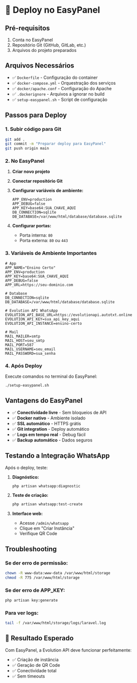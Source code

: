 # 🚀 Deploy no EasyPanel

## Pré-requisitos

1. Conta no EasyPanel
2. Repositório Git (GitHub, GitLab, etc.)
3. Arquivos do projeto preparados

## Arquivos Necessários

- ✅ `Dockerfile` - Configuração do container
- ✅ `docker-compose.yml` - Orquestração dos serviços
- ✅ `docker/apache.conf` - Configuração do Apache
- ✅ `.dockerignore` - Arquivos a ignorar no build
- ✅ `setup-easypanel.sh` - Script de configuração

## Passos para Deploy

### 1. Subir código para Git
```bash
git add .
git commit -m "Preparar deploy para EasyPanel"
git push origin main
```

### 2. No EasyPanel

1. **Criar novo projeto**
2. **Conectar repositório Git**
3. **Configurar variáveis de ambiente:**
   ```
   APP_ENV=production
   APP_DEBUG=false
   APP_KEY=base64:SUA_CHAVE_AQUI
   DB_CONNECTION=sqlite
   DB_DATABASE=/var/www/html/database/database.sqlite
   ```

4. **Configurar portas:**
   - Porta interna: `80`
   - Porta externa: `80` ou `443`

### 3. Variáveis de Ambiente Importantes

```env
# App
APP_NAME="Ensino Certo"
APP_ENV=production
APP_KEY=base64:SUA_CHAVE_AQUI
APP_DEBUG=false
APP_URL=https://seu-dominio.com

# Database
DB_CONNECTION=sqlite
DB_DATABASE=/var/www/html/database/database.sqlite

# Evolution API WhatsApp
EVOLUTION_API_BASE_URL=https://evolutionapi.autotxt.online
EVOLUTION_API_KEY=sua_api_key_aqui
EVOLUTION_API_INSTANCE=ensino-certo

# Mail
MAIL_MAILER=smtp
MAIL_HOST=seu_smtp
MAIL_PORT=587
MAIL_USERNAME=seu_email
MAIL_PASSWORD=sua_senha
```

### 4. Após Deploy

Execute comandos no terminal do EasyPanel:
```bash
./setup-easypanel.sh
```

## Vantagens do EasyPanel

- ✅ **Conectividade livre** - Sem bloqueios de API
- ✅ **Docker nativo** - Ambiente isolado
- ✅ **SSL automático** - HTTPS grátis
- ✅ **Git integration** - Deploy automático
- ✅ **Logs em tempo real** - Debug fácil
- ✅ **Backup automático** - Dados seguros

## Testando a Integração WhatsApp

Após o deploy, teste:

1. **Diagnóstico:**
   ```bash
   php artisan whatsapp:diagnostic
   ```

2. **Teste de criação:**
   ```bash
   php artisan whatsapp:test-create
   ```

3. **Interface web:**
   - Acesse `/admin/whatsapp`
   - Clique em "Criar Instância"
   - Verifique QR Code

## Troubleshooting

### Se der erro de permissão:
```bash
chown -R www-data:www-data /var/www/html/storage
chmod -R 775 /var/www/html/storage
```

### Se der erro de APP_KEY:
```bash
php artisan key:generate
```

### Para ver logs:
```bash
tail -f /var/www/html/storage/logs/laravel.log
```

## 🎯 Resultado Esperado

Com EasyPanel, a Evolution API deve funcionar perfeitamente:
- ✅ Criação de instância
- ✅ Geração de QR Code  
- ✅ Conectividade total
- ✅ Sem timeouts
